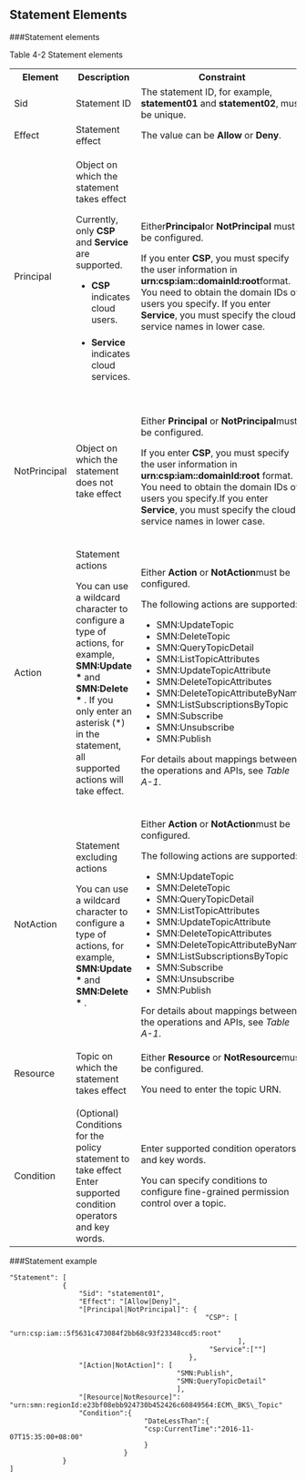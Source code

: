 ## Statement Elements

###Statement elements

Table 4-2 Statement elements
	<table>
    <tr>
       <th>Element</th>
       <th>Description</th> 
	   <th>Constraint</th>
     </tr>
     <tr>
         <td>Sid</td>
         <td>Statement ID</td>
		 <td>The statement ID, for example, <b>statement01</b> and <b>statement02</b>, must be unique. </td>
     </tr>
     <tr>
         <td>Effect</td>
         <td>Statement effect</td>
		 <td> The value can be <b>Allow</b> or  <b>Deny</b>.</td>
     </tr>
     <tr>
         <td>Principal</td>
         <td><p>Object on which the statement takes effect</p>
			<p>Currently, only <b>CSP</b> and <b>Service</b> are supported.                                                                                                                                                                                   
                <ul><li><b>CSP</b> indicates cloud users.</li>                                                                                                                                                                                                              
                <li><b>Service</b> indicates cloud services.</li></ul></p>    
			</td>
		 <td><p>Either<b>Principal</b>or <b>NotPrincipal</b> must be configured. </p><p>If you enter <b>CSP</b>, you must specify the user information in <b>urn:csp:iam::domainId:root</b>format. You need to obtain the domain IDs of users you specify.                                                                                                                                         If you enter <b>Service</b>, you must specify the cloud service names in lower case. </p></td>
     </tr>
	<tr>
         <td>NotPrincipal</td>
         <td>Object on which the statement does not take effect  </td>
		 <td><p>Either <b>Principal</b> or <b>NotPrincipal</b>must be configured.</p>
			<p>If you enter <b>CSP</b>, you must specify the user information in <b>urn:csp:iam::domainId:root</b> format. You need to obtain the domain IDs of users you specify.If you enter <b>Service</b>, you must specify the cloud service names in lower case. </p>
		</td>
     </tr>
	<tr>
         <td>Action</td>
         <td><p>Statement actions</p>
				<p>You can use a wildcard character to configure a type of actions, for example, <b>SMN:Update * </b> and <b>SMN:Delete * </b>.                                                                                                                                 If you only enter an asterisk (*) in the statement, all supported actions will take effect.</p></td>
		 <td><p>Either <b>Action</b> or <b>NotAction</b>must be configured.</p>
				The following actions are supported: 
				<ul>
				<li>SMN:UpdateTopic </li>                                                                                                                                                                                                            <li>SMN:DeleteTopic </li>
				<li>SMN:QueryTopicDetail </li>
				<li>SMN:ListTopicAttributes </li>
				<li>SMN:UpdateTopicAttribute  </li>
				<li>SMN:DeleteTopicAttributes </li>
				<li>SMN:DeleteTopicAttributeByName </li>
				<li>SMN:ListSubscriptionsByTopic </li>
				<li>SMN:Subscribe </li>
				<li>SMN:Unsubscribe  </li>
				<li>SMN:Publish </li>
				</ul>
				For details about mappings between the operations and APIs, see <i>Table A-1</i>. 
		</td>
		<tr>
         <td>NotAction</td>
         <td><p>Statement excluding actions</p>
				<p>You can use a wildcard character to configure a type of actions, for example, <b>SMN:Update * </b> and <b>SMN:Delete * </b>.                                                                               </p></td>
		 <td><p>Either <b>Action</b> or <b>NotAction</b>must be configured.</p>
				The following actions are supported: 
				<ul>
				<li>SMN:UpdateTopic </li>                                                                                                                                                                                                            <li>SMN:DeleteTopic </li>
				<li>SMN:QueryTopicDetail </li>
				<li>SMN:ListTopicAttributes </li>
				<li>SMN:UpdateTopicAttribute  </li>
				<li>SMN:DeleteTopicAttributes </li>
				<li>SMN:DeleteTopicAttributeByName </li>
				<li>SMN:ListSubscriptionsByTopic </li>
				<li>SMN:Subscribe </li>
				<li>SMN:Unsubscribe  </li>
				<li>SMN:Publish </li>
				</ul>
				For details about mappings between the operations and APIs, see <i>Table A-1</i>. 
		</td>
     </tr>
		<tr>
         <td>Resource</td>
         <td>Topic on which the statement takes effect   </td>
		 <td><p>Either <b>Resource</b> or <b>NotResource</b>must be configured.</p>
			<p>You need to enter the topic URN. </p></td>
     </tr>
	</tr>
		<tr>
         <td>Condition  </td>
         <td>(Optional) Conditions for the policy statement to take effect                                                        Enter supported condition operators and key words. </td>
		 <td><p>Enter supported condition operators and key words.</p>
			<p>You can specify conditions to configure fine-grained permission control over a topic. </p></td>
     </tr>
     </table>  

###Statement example

    "Statement": [
			     {
				     "Sid": "statement01",
				     "Effect": "[Allow|Deny]",
				     "[Principal|NotPrincipal]": {
				     								"CSP": [
				     											"urn:csp:iam::5f5631c473084f2bb68c93f23348ccd5:root"
				     										],
					    							 "Service":[""]
					     						},
				     "[Action|NotAction]": [
										     "SMN:Publish",
										     "SMN:QueryTopicDetail"
										     ],
				     "[Resource|NotResource]": "urn:smn:regionId:e23bf08ebb924730b452426c60849564:ECM\_BKS\_Topic"
				     "Condition":{
								     "DateLessThan":{
								     "csp:CurrentTime":"2016-11-07T15:35:00+08:00"
								     }
				     			}
			     }
    ]
